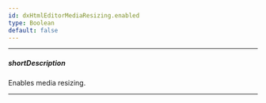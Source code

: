 ```yaml
---
id: dxHtmlEditorMediaResizing.enabled
type: Boolean
default: false
---
```

---
##### shortDescription
Enables media resizing.

---
